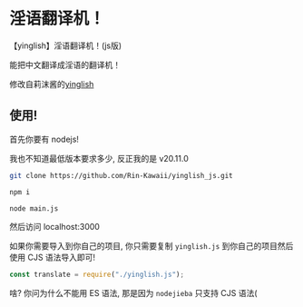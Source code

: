 # 淫语翻译机！
【yinglish】淫语翻译机！(js版)

能把中文翻译成淫语的翻译机！

修改自莉沫酱的[yinglish](https://github.com/RimoChan/yinglish)

## 使用!

首先你要有 nodejs!

我也不知道最低版本要求多少, 反正我的是 v20.11.0

``` bash
git clone https://github.com/Rin-Kawaii/yinglish_js.git

npm i

node main.js
```

然后访问 localhost:3000

如果你需要导入到你自己的项目, 你只需要复制 `yinglish.js` 到你自己的项目然后使用 CJS 语法导入即可!

``` javascript
const translate = require("./yinglish.js");
```

啥? 你问为什么不能用 ES 语法, 那是因为 `nodejieba` 只支持 CJS 语法(
